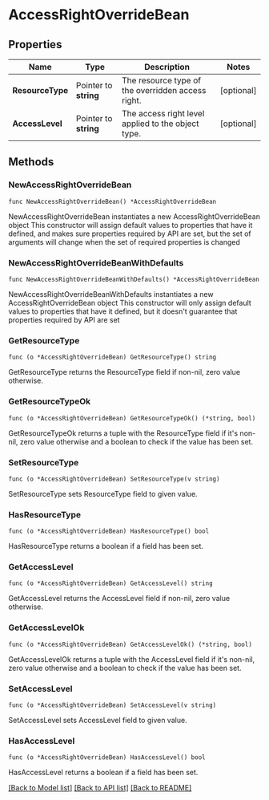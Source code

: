 # AccessRightOverrideBean

## Properties

Name | Type | Description | Notes
------------ | ------------- | ------------- | -------------
**ResourceType** | Pointer to **string** | The resource type of the overridden access right. | [optional] 
**AccessLevel** | Pointer to **string** | The access right level applied to the object type. | [optional] 

## Methods

### NewAccessRightOverrideBean

`func NewAccessRightOverrideBean() *AccessRightOverrideBean`

NewAccessRightOverrideBean instantiates a new AccessRightOverrideBean object
This constructor will assign default values to properties that have it defined,
and makes sure properties required by API are set, but the set of arguments
will change when the set of required properties is changed

### NewAccessRightOverrideBeanWithDefaults

`func NewAccessRightOverrideBeanWithDefaults() *AccessRightOverrideBean`

NewAccessRightOverrideBeanWithDefaults instantiates a new AccessRightOverrideBean object
This constructor will only assign default values to properties that have it defined,
but it doesn't guarantee that properties required by API are set

### GetResourceType

`func (o *AccessRightOverrideBean) GetResourceType() string`

GetResourceType returns the ResourceType field if non-nil, zero value otherwise.

### GetResourceTypeOk

`func (o *AccessRightOverrideBean) GetResourceTypeOk() (*string, bool)`

GetResourceTypeOk returns a tuple with the ResourceType field if it's non-nil, zero value otherwise
and a boolean to check if the value has been set.

### SetResourceType

`func (o *AccessRightOverrideBean) SetResourceType(v string)`

SetResourceType sets ResourceType field to given value.

### HasResourceType

`func (o *AccessRightOverrideBean) HasResourceType() bool`

HasResourceType returns a boolean if a field has been set.

### GetAccessLevel

`func (o *AccessRightOverrideBean) GetAccessLevel() string`

GetAccessLevel returns the AccessLevel field if non-nil, zero value otherwise.

### GetAccessLevelOk

`func (o *AccessRightOverrideBean) GetAccessLevelOk() (*string, bool)`

GetAccessLevelOk returns a tuple with the AccessLevel field if it's non-nil, zero value otherwise
and a boolean to check if the value has been set.

### SetAccessLevel

`func (o *AccessRightOverrideBean) SetAccessLevel(v string)`

SetAccessLevel sets AccessLevel field to given value.

### HasAccessLevel

`func (o *AccessRightOverrideBean) HasAccessLevel() bool`

HasAccessLevel returns a boolean if a field has been set.


[[Back to Model list]](../README.md#documentation-for-models) [[Back to API list]](../README.md#documentation-for-api-endpoints) [[Back to README]](../README.md)


